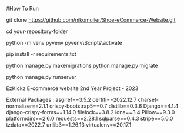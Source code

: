 #How To Run

git clone https://github.com/nikomuller/Shoe-eCommerce-Website.git

cd your-repository-folder

python -m venv pyvenv 
pyvenv\Scripts\activate

pip install -r requirements.txt

python manage.py makemigrations 
python manage.py migrate

python manage.py runserver


EzKickz E-commerce website
2nd Year Project - 2023

External Packages :
    asgiref==3.5.2
    certifi==2022.12.7
    charset-normalizer==2.1.1
    crispy-bootstrap5==0.7
    distlib==0.3.6
    Django==4.1.4
    django-crispy-forms==1.14.0
    filelock==3.8.2
    idna==3.4
    Pillow==9.3.0
    platformdirs==2.6.0
    requests==2.28.1
    sqlparse==0.4.3
    stripe==5.0.0
    tzdata==2022.7
    urllib3==1.26.13
    virtualenv==20.17.1

